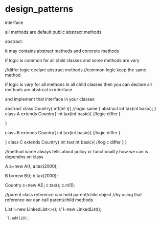 # design_patterns

interface

all methods are default public abstract methods

abstract:

it may contains abstract methods and concrete methods




if logic is common for all child classes and some methods are vary  

//differ logic declare abstract methods
//common logic keep the same method



if logic is vary for all methods in all child classes then you can declare all methods are abstrcat in interface

and implement that interface in your classes



abstract class Country{
 m1(int i){
     //logic same
  }
  abstract int tax(int basic);
}
class A extends Country{
 int tax(int basic){
     //logic differ
  }
  
}


class B extends Country{
  int tax(int basic){
     //logic differ
  }

}
 class C extends Country{
 int tax(int basic){
     //logic differ
  }
}


//method name always tells about policy or functionality how we can is dependns on class

A a=new A();
a.tax(2000);

B b=new B();
b.tax(2000);

Country c=new A();
c.tax();
c.m1();

//parent class reference can hold parent/child object
//by using that reference we can call parent/child methods

List l=new LinkedList<>();
   //  l=new LinkedList();
	 
	 l.add(20);
